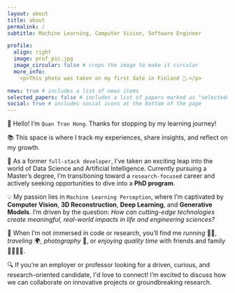 ```yaml
---
layout: about
title: about
permalink: /
subtitle: Machine Learning, Computer Vision, Software Engineer

profile:
  align: right
  image: prof_pic.jpg
  image_circular: false # crops the image to make it circular
  more_info:
    <p>This photo was taken on my first date in Finland 🥶.</p>

news: true # includes a list of news items
selected_papers: false # includes a list of papers marked as "selected={true}"
social: true # includes social icons at the bottom of the page
---
```


👋 Hello! I’m `Quan Tran Hong`. Thanks for stopping by my learning journey!

📚 This space is where I track my experiences, share insights, and reflect on my growth.

🚀 As a former `full-stack developer`, I’ve taken an exciting leap into the world of Data Science and Artificial Intelligence. Currently pursuing a Master’s degree, I’m transitioning toward a `research-focused` career and actively seeking opportunities to dive into a **PhD program**.

💡 My passion lies in `Machine Learning Perception`, where I’m captivated by **Computer Vision**, **3D Reconstruction**, **Deep Learning**, and **Generative Models**. I’m driven by the question: *How can cutting-edge technologies create meaningful, real-world impacts in life and engineering sciences?*

🌟 When I’m not immersed in code or research, you’ll find me *running* 🏃‍♂️, *traveling* 🌍, *photography* 📸, or *enjoying quality time* with friends and family 👨‍👩‍👧‍👦.

🔍 If you’re an employer or professor looking for a driven, curious, and research-oriented candidate, I'd love to connect! I’m excited to discuss how we can collaborate on innovative projects or groundbreaking research.


